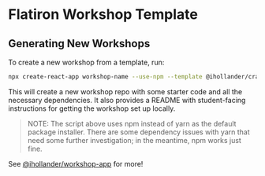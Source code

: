 # Flatiron Workshop Template

## Generating New Workshops

To create a new workshop from a template, run:

```sh
npx create-react-app workshop-name --use-npm --template @ihollander/cra-template-flatiron-workshop
```

This will create a new workshop repo with some starter code and all the
necessary dependencies. It also provides a README with student-facing
instructions for getting the workshop set up locally.

> NOTE: The script above uses npm instead of yarn as the default package
> installer. There are some dependency issues with yarn that need some further
> investigation; in the meantime, npm works just fine.

See [@ihollander/workshop-app](https://github.com/ihollander/workshop-app) for
more!
